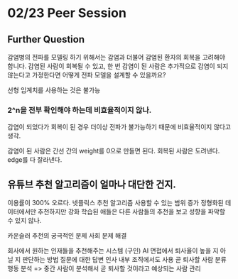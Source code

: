 # 02/23 Peer Session

## Further Question
감염병의 전파를 모델링 하기 위해서는 감염과 더불어 감염된 환자의 회복을 고려해야 합니다. 감염된 사람이 회복될 수 있고, 한 번 감염이 된 사람은 추가적으로 감염이 되지 않는다고 가정한다면 어떻게 전파 모델을 설계할 수 있을까요? 

선형 임계치를 사용하는 것은 불가능

### 2^n을 전부 확인해야 하는데 비효율적이지 않나.
감염이 되었다가 회복이 된 경우 더이상 전파가 불가능하기 때문에 비효율적이지 않다고 생각.

감염이 된 사람은 간선 간의 weight를 0으로 만들면 된다.
회복된 사람은 도려낸다.
edge를 다 잘라낸다.


## 유튜브 추천 알고리즘이 얼마나 대단한 건지.
이용률이 300% 오르다. 넷플릭스 추천 알고리즘 사용할 수 있는 범위 증가
정형화된 데이터에서만 추천하지만 강화 학습된 애들은 다른 사람들의 추천을 보고 성향을 파악할 수 있지 않나.

카운슬러
추천의 궁극적인 문제
사회 문제 해결

회사에서 원하는 인재들을 추천해주는 시스템 (구인)
AI 면접에서 퇴사율이 높을 지 아닐 지 판단하는 방법
질문에 대한 답변
인사 내부 조직에서도 사용
곧 퇴사할 사람 분류
행동 분석 => 중간 사람이 분석해서 곧 퇴사할 것이라고 예상되는 사람 관리
